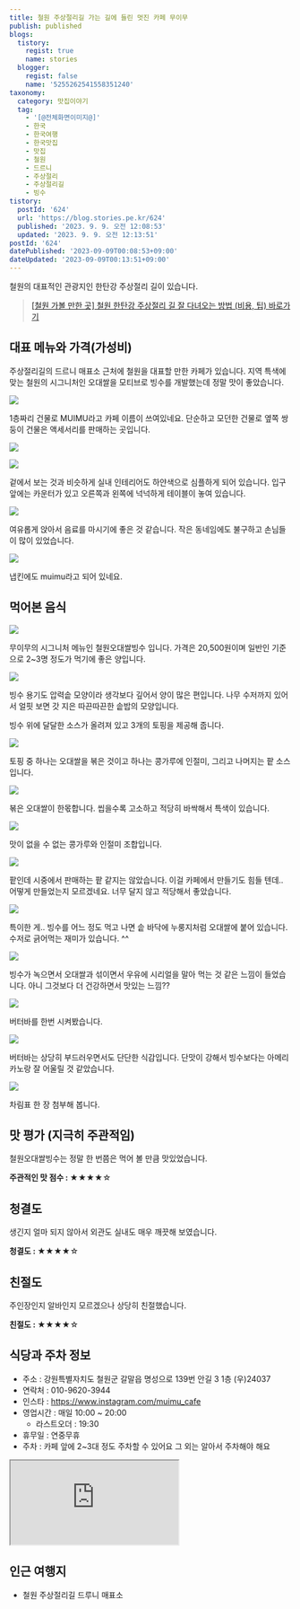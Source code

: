 ```yaml
---
title: 철원 주상절리길 가는 길에 들린 멋진 카페 무이무
publish: published
blogs:
  tistory:
    regist: true
    name: stories
  blogger:
    regist: false
    name: '5255262541558351240'
taxonomy:
  category: 맛집이야기
  tag:
    - '[@전체화면이미지@]'
    - 한국
    - 한국여행
    - 한국맛집
    - 맛집
    - 철원
    - 드르니
    - 주상절리
    - 주상절리길
    - 빙수
tistory:
  postId: '624'
  url: 'https://blog.stories.pe.kr/624'
  published: '2023. 9. 9. 오전 12:08:53'
  updated: '2023. 9. 9. 오전 12:13:51'
postId: '624'
datePublished: '2023-09-09T00:08:53+09:00'
dateUpdated: '2023-09-09T00:13:51+09:00'
---
```


철원의 대표적인 관광지인 한탄강 주상절리 길이 있습니다.

> [[철원 가볼 만한 곳] 철원 한탄강 주상절리 길 잘 다녀오는 방법 (비용, 팁) 바로가기](https://blog.stories.pe.kr/581)

## 대표 메뉴와 가격(가성비)

주상절리길의 드르니 매표소 근처에 철원을 대표할 만한 카페가 있습니다. 지역 특색에 맞는 철원의 시그니처인 오대쌀을 모티브로 빙수를 개발했는데 정말 맛이 좋았습니다.

![](./images/njo2_20230902_170337_1.png)

1층짜리 건물로 MUIMU라고 카페 이름이 쓰여있네요. 단순하고 모던한 건물로 옆쪽 쌍둥이 건물은 액세서리를 판매하는 곳입니다.

![](./images/njo2_20230902_163718_1.png)

![](./images/njo2_20230902_165926_1.png)

겉에서 보는 것과 비슷하게 실내 인테리어도 하얀색으로 심플하게 되어 있습니다. 입구 앞에는 카운터가 있고 오른쪽과 왼쪽에 넉넉하게 테이블이 놓여 있습니다.

![](./images/njo2_20230902_165848_1.png)

여유롭게 앉아서 음료를 마시기에 좋은 것 같습니다. 작은 동네임에도 불구하고 손님들이 많이 있었습니다.

![](./images/njo2_20230902_165920_1.png)

냅킨에도 muimu라고 되어 있네요.

## 먹어본 음식

![](./images/njo2_20230902_170107_1.png)

무이무의 시그니처 메뉴인 철원오대쌀빙수 입니다. 가격은 20,500원이며 일반인 기준으로 2~3명 정도가 먹기에 좋은 양입니다.

![](./images/njo2_20230902_163134_1.png)

빙수 용기도 압력솥 모양이라 생각보다 깊어서 양이 많은 편입니다. 나무 수저까지 있어서 얼핏 보면 갓 지은 따끈따끈한 솥밥의 모양입니다.

빙수 위에 달달한 소스가 올려져 있고 3개의 토핑을 제공해 줍니다.

![](./images/njo2_20230902_163149_1.png)

토핑 중 하나는 오대쌀을 볶은 것이고 하나는 콩가루에 인절미, 그리고 나머지는 팥 소스입니다.

![](./images/njo2_20230902_163152_1.png)

볶은 오대쌀이 한몫합니다. 씹을수록 고소하고 적당히 바싹해서 특색이 있습니다.

![](./images/njo2_20230902_163156_1.png)

맛이 없을 수 없는 콩가루와 인절미 조합입니다.

![](./images/njo2_20230902_163159_1.png)

팥인데 시중에서 판매하는 팥 같지는 않았습니다. 이걸 카페에서 만들기도 힘들 텐데.. 어떻게 만들었는지 모르겠네요. 너무 달지 않고 적당해서 좋았습니다.

![](./images/njo2_20230902_164315_1.png)

특이한 게.. 빙수를 어느 정도 먹고 나면 솥 바닥에 누룽지처럼 오대쌀에 붙어 있습니다. 수저로 긁어먹는 재미가 있습니다. ^^

![](./images/njo2_20230902_165342_1.png)

빙수가 녹으면서 오대쌀과 섞이면서 우유에 시리얼을 말아 먹는 것 같은 느낌이 들었습니다. 아니 그것보다 더 건강하면서 맛있는 느낌??

![](./images/njo2_20230902_170055_1.png)

버터바를 한번 시켜봤습니다.

![](./images/njo2_20230902_165624_1.png)

버터바는 상당히 부드러우면서도 단단한 식감입니다. 단맛이 강해서 빙수보다는 아메리카노랑 잘 어울릴 것 같았습니다.

![](./images/njo2_20230902_170052_1.png)

차림표 한 장 첨부해 봅니다.

## 맛 평가 (지극히 주관적임)

철원오대쌀빙수는 정말 한 번쯤은 먹어 볼 만큼 맛있었습니다.

<div class='alert alert-info'>
<b>주관적인 맛 점수 : </b> ★★★★☆
</div>

## 청결도

생긴지 얼마 되지 않아서 외관도 실내도 매우 깨끗해 보였습니다.

<div class='alert alert-info'>
<b>청결도 : </b> ★★★★☆
</div>

## 친절도

주인장인지 알바인지 모르겠으나 상당히 친절했습니다.

<div class='alert alert-info'>
<b>친절도 : </b> ★★★★☆
</div>

## 식당과 주차 정보

- 주소 : 강원특별자치도 철원군 갈말읍 명성으로 139번 안길 3 1층 (우)24037
- 연락처 : 010-9620-3944
- 인스타 : https://www.instagram.com/muimu_cafe
- 영업시간 : 매일 10:00 ~ 20:00
  - 라스트오더 : 19:30
- 휴무일 : 연중무휴
- 주차 : 카페 앞에 2~3대 정도 주차할 수 있어요 그 외는 알아서 주차해야 해요

<div class='embed-responsive embed-responsive-16by9'>
<iframe src='https://www.google.com/maps/embed?pb=!1m18!1m12!1m3!1d329.82057116944725!2d127.3042350468583!3d38.14484885001861!2m3!1f0!2f0!3f0!3m2!1i1024!2i768!4f13.1!3m3!1m2!1s0x3562cb484237385d%3A0x8d5009852aae5111!2z7Lm07Y6YIOustOydtOustA!5e0!3m2!1sko!2skr!4v1694185413740!5m2!1sko!2skr' class='embed-responsive-item' allowfullscreen></iframe>
</div>

## 인근 여행지

- 철원 주상절리길 드루니 매표소
